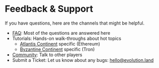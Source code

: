 # Feedback & Support

If you have questions, here are the channels that might be helpful.

* [FAQ](faq/): Most of the questions are answered here
* Tutorials: Hands-on walk-throughs about hot topics
  * [Atlantis Continent](../tutorials/atlantis-ethereum/) specific \(Ethereum\)
  * [Byzantine Continent](../tutorials/byzantine-tron/) specific \(Tron\)
* [Community](community.md): Talk to other players
* Submit a Ticket: Let us know about any bugs: hello@evolution.land 

